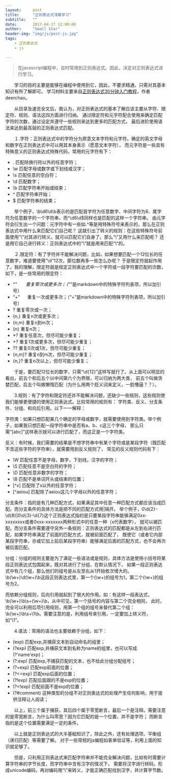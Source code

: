 ```yaml
---
layout:     post
title:      "正则表达式浅略学习"
subtitle:   ""
date:       2017-04-27 12:00:00
author:     "Small Star"
header-img: "img/js/post-js.jpg"
tags:
    - 正则表达式
    - js

---
```


>在javascript编程中，会时常用到正则表达式。因此，决定对正则表达式进行学习。

　　学习的目的主要是能够在编程中使用到它，因此，不要求精通，只需对其基本知识有所了解即可。
学习材料主要来自[正则表达式30分钟入门教程](http://deerchao.net/tutorials/regex/regex.htm)，作者deerchao。

　　从目录及速览全文后，我认为，对正则表达式的基本了解应该主要从字符、限定符、规则、语法这四方面进行归纳。
通过限定符和元字符配合使用来确定匹配字符的次数，通过设定并遵守一些规则来达到更多的匹配方式，
最后进阶使用语法来达到最高层的正则表达式匹配。

　　１.字符：正则表达式中的字符分为原意文本字符和元字符。确定的英文字母和数字在正则表达式中可以用其本身表示（愿意文本字符），
而元字符是一些具有特殊意义的正则表达式特殊代码，常用的元字符有下：

- .  匹配除换行符以外的任意字符；
- \w 匹配字母或数字或下划线或汉字；
- \s 匹配任意的空白符；
- \d 匹配数字；
- \b 匹配字符串开始或结束；
- ^  匹配字符串开始；
- $  匹配字符串的结束；

　　举个例子，\b\d6\d\b表示的是匹配首字符为任意数字、中间字符为6、尾字符为任意数字的一个字符串，而^\d6\d$同样也是匹配的这样一个字符串。
由元字符会衍生出一个问题：元字符中有一些如.^等是用特殊符号来表示的，那么在正则表达式中用什么来匹配它们自己呢？
这就引出了转义的规则：在这些特殊符号前面使用“\”对其进行转义，就可以匹配它们自身了。那么“\”又用什么来匹配呢？
还是用它自己进行转义：正则表达式中的“\\”就是用来匹配“\”的。

　　２.限定符：有了字符并不能解决问题，比如，如果想要匹配一个12位长的任意数字，难道要使用“\d”12次，那位数再多一些怎么办呢？
于是限定符就起作用了。我的理解，限定符就是规定正则表达式中一个字符或一段字符要匹配的次数，如下，是一些常用的限定符：

- “*”       重复零次或更多次；（“*”是markdown中的特殊字符列表项，所以加引号）
- “+”       重复一次或更多次；（“+”是markdown中的特殊字符列表项，所以加引号）
- ?	        重复零次或一次；
- {n,}	    重复n次或更多次；
- {n,m}	    重复n到m次；
- {n}	    重复n次；
- *?	    重复任意次，但尽可能少重复；
- +?	    重复1次或更多次，但尽可能少重复；
- ??	    重复0次或1次，但尽可能少重复；
- {n,m}?	重复n到m次，但尽可能少重复；
- {n,}?	    重复n次以上，但尽可能少重复；

　　于是，要匹配12位长的数字，只需“\d{12}”这样写就行了。从上面可以明显的看出，前五个和后五个以中间第六个为界限，可以归纳为两大类，
前五个叫做贪婪匹配，后五个叫做懒惰匹配（为什么用两个贬义词来定义，一脸懵逼？？）。

　　3.规则：有了字符和限定符还并不能解决问题，还缺少一些规则，这些规则使我们能够更便捷的使用正则表达式。比较常用的规则有：
字符类、反义、分支条件、分组、和向后引用。以下一一解释：

字符类：如果只想匹配某几个确定的字母或数字，就需要使用到字符类。举个例子，如果我只想匹配一段字符串中是否有a、b、c这三个字母，
那么只需“[abc]”这样表示就可以进行匹配了，而这正是一个字符类。

反义：有时候，我们需要的结果是不想字符串中有某个字符或是某段字符（既匹配不含这些字符的字符串），就需要用到反义规则了，
常见的反义规则代码有下：

- \W	    匹配任意不是字母，数字，下划线，汉字的字符；
- \S	    匹配任意不是空白符的字符；
- \D	    匹配任意非数字的字符；
- \B	    匹配不是单词开头或结束的位置；
- [^x]	    匹配除了x以外的任意字符；
- [^aeiou]	匹配除了aeiou这几个字母以外的任意字符；

分支条件：指的是有几种匹配方式，如果满足其中任意一种匹配方式都应该当成匹配。而分支条件的具体方法是把不同的匹配方式用|隔开。
举个例子，0\d{2}-\d{8}|0\d{3}-\d{7}这个正则表达式指的是只要某段字符串能够满足0xx-xxxxxxxx或者0xxx-xxxxxxx两种形式中的任意一种（x代表数字），
就可以被匹配。而分支条件需要遵守另外一条规则：正则表达式的匹配都是从左到右进行匹配，如果字符串满足了前面的匹配方式，就被前面匹配了，
既使它（或者它内部某段字符串，亦或它加上前后某段字符串）能够满足后面的匹配方式，也不会再次被后面匹配。

分组：分组的规则主要是为了满足一些语法或是规则，具体方法是使用小括号将某段正则表达式包围起来，既对其进行了分组，在默认情况下，
如果一段正则表达式中有几个组，那么他们的组号是从左至右从1开始依次增大的。\b(\w+)\d(\w+)\b这段正则表达式里，第一个(\w+)的组号为1，第二个(\w+)的组号为2。

而依赖分组规则，后向引用就起到了很大的作用。如：有这样一段表达式，\b(\w+)\b\s+(\w+)\b，从中可见，第一个括号的内容与第二个完全相同，
此时，完全可以利用后项引用规则，用第一个组的组号来替代第二个组：\b(\w+)\b\s+\1\b。需要注意的是，利用组号来引用，一定要加上转义符，如“\1”。

　　4.语法：常用的语法也主要依赖于分组，如下：

- (exp)	        匹配exp,并捕获文本到自动命名的组里；
- (?<name>exp)	匹配exp,并捕获文本到名称为name的组里，也可以写成(?'name'exp)；
- (?:exp)	    匹配exp,不捕获匹配的文本，也不给此分组分配组号；
- (?=exp)	    匹配exp前面的位置；
- (?<=exp)	    匹配exp后面的位置；
- (?!exp)	    匹配后面跟的不是exp的位置；
- (?<!exp)	   匹配前面不是exp的位置；
- (?#comment)	这种类型的分组不对正则表达式的处理产生任何影响，用于提供注释让人阅读；

　　以上，前三个属于捕获，其后四个属于零宽断言，最后一个是注释。需要注意的是零宽断言，为什么叫零宽？因为它匹配的是一个位置，并不是字符；
而断言指的是这个位置需要满足一定的条件。

　　以上就是正则表达式的大半基础知识了，除此之外，还有处理选项、平衡组（递归匹配）等需要了解。
对于一些常规的js编程如表单验证等，利用上面的知识就足够了。

　　但是，只利用正则表达式来匹配字符串并不能完全解决问题，比如有时需要计算字符串的字节长度，而字符串中含有汉字的情况下，
需要将汉字进行转码，形成unicode编码，再对编码用“\”来转义，才能正确匹配找到汉字，并计算字节数。







